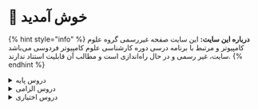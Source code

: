 # 👋 خوش آمدید 
{% hint style="info" %}
**درباره این سایت:** این سایت صفحه غیررسمی گروه علوم کامپیوتر و مرتبط با برنامه درسی دوره کارشناسی علوم کامپیوتر فردوسی می‌باشد
سایت، غیر رسمی و در حال راه‌اندازی است و مطالب آن قابلیت استناد ندارند.
{% endhint %}

<details>
<summary>دروس پایه</summary>

* [آمار و احتمال م‍قدماتی](docs/base/Elementary-Statistics-and-Probability.md)
* [ریاضی عمومی ۱](docs/base/Calculus-I.md)
* [ریاضی عمومی ۲](docs/base/Calculus-II.md)
* [کارگاه کامپیوتر ۱](docs/base/Computer-Workshop-I.md)
* [مبانی اقتصاد](docs/base/Basics-of-Economics.md)
* [مبانی علوم ریاضی](docs/base/Foundation-of-Mathematics.md)
* [مبانی کامپیوتر و برنامه‌سازی](docs/base/Fundamentals-of-Computer-Programming.md)
* [معادلات دیفرانسیل](docs/base/Differential-Equations.md)
* [نرم‌افزارهای آماری و تحلیل داده‌ها](docs/base/Statistical-Software-and-data-analysis.md)

</details>

<details>

<summary>دروس الزامی</summary>

* [اصول سیستم‌های کامپیوتری](docs/mandatory/Principles-of-Computer-Systems.md)
* [برنامه‌نویسی پایتون](docs/mandatory/Python-Programming.md)
* [برنامه‌نویسی پیشرفته](docs/mandatory/Advanced-Programming.md)
* [بهینه‌سازی غیرخطی](docs/mandatory/Nonlinear-Optimization.md)
* [پایگاه داده‌ها](docs/mandatory/Databases.md)
* [تحقیق در عملیات](docs/mandatory/Operations-research.md)
* [تحلیل آماری داده‌ها](docs/mandatory/Statistical-Data-Analysis.md)
* [داده‌کاوی مقدماتی](docs/mandatory/Elementary-Data-Mining.md)
* [ساختمان داده‌ها و الگوریتم‌ها](docs/mandatory/Data-Structures-and-Algorithms.md)
* [سری‌های زمانی کاربردی](docs/mandatory/Time-Series.md)
* [طراحی و تحلیل الگوریتم‌ها](docs/mandatory/Design-and-Analysis-of-Algorithms.md)
* [کارآموزی](docs/mandatory/Apprenticeship.md)
* [کارگاه کامپیوتر ۲](docs/mandatory/Computer-Workshop-II.md)
* [مبانی آنالیز ریاضی](docs/mandatory/Foundation-of-Mathematical-Analysis.md)
* [مبانی آنالیز عددی](docs/mandatory/Foundation-of-Numerical-Analysis.md)
* [مبانی ترکیبیات](docs/mandatory/Foundation-of-Combinatorics.md)
* [مبانی کارآفرینی](docs/mandatory/Foundations-of-Entrepreneurship.md)
* [مبانی ماتریس‌ها و جبر خطی](docs/mandatory/Foundation-of-Matrix-and-Linear-Algebra.md)
* [مبانی منطق و نظریه مجموعه‌ها](docs/mandatory/Fundamentals-of-Logic.md)
* [مبانی نظریه محاسبه](docs/mandatory/Introduction-to-The-theory-of-Computation.md)
* [مدلسازی ریاضی](docs/mandatory/Mathematical-Modeling.md)
* [هوش مصنوعی](docs/mandatory/Artificial-Intelligence.md)
* [یادگیری ماشین  مقدماتی](docs/mandatory/Elementary-Machine-Learning.md)

</details>

<details>

<summary>دروس اختیاری</summary>

* [اصول سیستم‌های عامل](docs/elective/Principles-of-Operating-Systems.md)
* [اصول طراحی نرم افزار](docs/elective/Principles-of-SoftwareDesign.md)
* [الگوریتم‌های تصادفی](docs/elective/Randomized-Algorithms.md)
* [آزمایشگاه ریاضی](docs/elective/Mathematics-Lab.md)
* [آشنایی با کلان داده‌ها](docs/elective/Introduction-to-Big-Data.md)
* [آشنایی با نظریه بازی‌ها](docs/elective/Introduction-to-Game-Theory.md)
* [آشنایی با یادگیری عمیق](docs/elective/Introduction-to-Deep-Learning.md)
* [آمار محاسباتی](docs/elective/Computational-Statistics.md)
* [آمار و احتمال ۱](docs/elective/Probability-and-Statistics-I.md)
* [آمار و احتمال ۲](docs/elective/Probability-and-Statistics-II.md)
* [آنالیز عددی](docs/elective/Numerical-Analysis.md)
* [برنامه‌نویسی امن](docs/elective/Secure-Programming.md)
* [برنامه‌نویسی موبایل](docs/elective/Mobile-Programming.md)
* [برنامه‌نویسی وب](docs/elective/Web-Programming.md)
* [بهینه‌سازی گسسته](docs/elective/Discrete-Optimization.md)
* [پردازش تصویر مقدماتی](docs/elective/Elementary-Image-Processing.md)
* [پروژه کارشناسی](docs/elective/Project.md)
* [تجارت الکترونیک](docs/elective/Electronic-Commerce.md)
* [تحلیل شبکه‌های اجتماعی](docs/elective/Social-Networks-Analysis.md)
* [جبر خطی عددی](docs/elective/Numerical-Linear-Algebra.md)
* [رایانش چند‌هسته‌ای](docs/elective/Multicore-Computing.md)
* [رگرسیون ۱](docs/elective/Regression-I.md)
* [رمزنگاری](docs/elective/Cryptography.md)
* [روش‌های آماری](docs/elective/Statistical-Methods.md)
* [ریاضیات فازی](docs/elective/Fuzzy-Mathematics.md)
* [سیگنال‌ها و سیستم‌ها](docs/elective/Signals-and-Systems.md)
* [شبکه‌های کامپیوتری](docs/elective/Computer-Networks.md)
* [شبیه سازی کامپیوتری](docs/elective/Computerized-Simulation.md)
* [طراحی و توسعه کسب و کارهای نوپا](docs/elective/Design-and-development-of-start-up-businesses.md)
* [فرایند های تصادفی](docs/elective/Stochastic-Processes.md)
* [کامپایلر](docs/elective/Compiler.md)
* [گرافیک کامپیوتری](docs/elective/Computer-Graphics.md)
* [مباحثی در علوم کامپیوتر ۱](docs/elective/Topics-in-Computer-Science-I.md)
* [مباحثی در علوم کامپیوتر ۲](docs/elective/Topics-in-Computer-Science-II.md)
* [مبانی آنالیز فوریه و موجک ها](docs/elective/Introduction-to-Fourier-and-Wavelet-Analysis.md)
* [مبانی بیوانفورماتیک](docs/elective/Fundamentals-of-Bioinformatic.md)
* [مبانی جبر](docs/elective/Foundation-of-Algebra.md)
* [مبانی رایانش ابری](docs/elective/Cloud-Computing-Fundamentals.md)
* [مبانی و اصول مدیریت](docs/elective/Basics-and-Principles-of-Management.md)
* [محاسبات علمی مقدماتی](docs/elective/Elementary-Scientific-Computing.md)
* [مدیریت پروژه‌های فناوری اطلاعات](docs/elective/Information-Technology-Project-Management.md)
* [معناشناسی عملیاتی برنامه‌نویسی](docs/elective/Operational-Semantics-of-Programming.md)
* [منطق برای علوم کامپیوتر](docs/elective/Logic-for-Computer-Science.md)
* [نظریه گراف و کاربردها](docs/elective/Graph-Theory-and-Applications.md)
* [نظریه محاسبه](docs/elective/Theory-of-Computation.md)
* [نظریه مقدماتی کدگذاری](docs/elective/Elementary-Coding-Theory.md)
* [هندسه محاسباتی](docs/elective/Computational-Geometry.md)
* [هوش تجاری مقدماتی](docs/elective/Elementary-Business-intelligence.md)
* [هوش محاسباتی](docs/elective/Computational-Intelligence.md)

</details>
